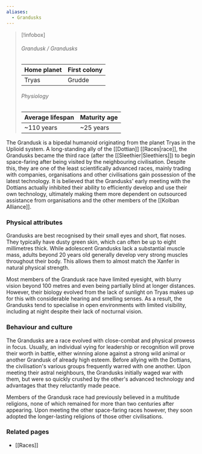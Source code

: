 ```yaml
---
aliases:
  - Grandusks
---
```


> [!infobox]
> ###### Grandusk / Grandusks
> | Home planet | First colony |
> | ----- | -----|
> | Tryas | Grudde |
> ###### Physiology
> | Average lifespan | Maturity age |
> | ----- | ----- |
> | ~110 years | ~25 years |

The Grandusk is a bipedal humanoid originating from the planet Tryas in the Uplioid system. A long-standing ally of the [[Dottian]] [[Races|race]], the Grandusks became the third race (after the [[Sleethier|Sleethiers]]) to begin space-faring after being visited by the neighbouring civilisation. Despite this, they are one of the least scientifically advanced races, mainly trading with companies, organisations and other civilisations gain possession of the latest technology. It is believed that the Grandusks' early meeting with the Dottians actually inhibited their ability to efficiently develop and use their own technology, ultimately making them more dependent on outsourced assistance from organisations and the other members of the [[Kolban Alliance]].


### Physical attributes

Grandusks are best recognised by their small eyes and short, flat noses. They typically have dusty green skin, which can often be up to eight millimetres thick. While adolescent Grandusks lack a substantial muscle mass, adults beyond 20 years old generally develop very strong muscles throughout their body. This allows them to almost match the Xanfer in natural physical strength.

Most members of the Grandusk race have limited eyesight, with blurry vision beyond 100 metres and even being partially blind at longer distances. However, their biology evolved from the lack of sunlight on Tryas makes up for this with considerable hearing and smelling senses. As a result, the Grandusks tend to specialise in open environments with limited visibility, including at night despite their lack of nocturnal vision.


### Behaviour and culture

The Grandusks are a race evolved with close-combat and physical prowess in focus. Usually, an individual vying for leadership or recognition will prove their worth in battle, either winning alone against a strong wild animal or another Grandusk of already high esteem. Before allying with the Dottians, the civilisation's various groups frequently warred with one another. Upon meeting their astral neighbours, the Grandusks initially waged war with them, but were so quickly crushed by the other's advanced technology and advantages that they reluctantly made peace.

Members of the Grandusk race had previously believed in a multitude religions, none of which remained for more than two centuries after appearing. Upon meeting the other space-faring races however, they soon adopted the longer-lasting religions of those other civilisations.


### Related pages

- [[Races]]